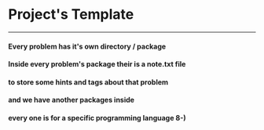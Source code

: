 # Project's Template
---
#### Every problem has it's own directory / package
#### Inside every problem's package their is a note.txt file 
#### to store some hints and tags about that problem
#### and we have another packages inside
#### every one is for a specific programming language 8-)